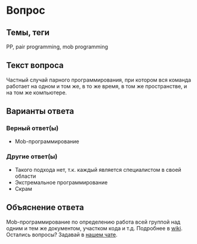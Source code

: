 # Вопрос

## Темы, теги

PP, pair programming, mob programming

## Текст вопроса

Частный случай парного программирования, при котором вся команда работает на одном и том же, в то же время, в том же пространстве, и на том же компьютере.

## Варианты ответа

### Верный ответ(ы)

* Mob-программирование

### Другие ответ(ы)

* Такого подхода нет, т.к. каждый является специалистом в своей области
* Экстремальное программирование
* Скрам

## Объяснение ответа

Mob-программирование по определению работа всей группой над одним и тем же документом, участком кода и т.д. Подробнее в [wiki](https://technical-excellence.ru/wiki/MobProgramming). Остались вопросы? Задавай в [нашем чате](https://t.me/technicalexcellenceru).

